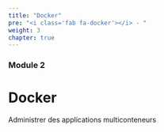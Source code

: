 ```yaml
---
title: "Docker"
pre: "<i class='fab fa-docker'></i> - "
weight: 3
chapter: true
---
```


### Module 2

# Docker

Administrer des applications multiconteneurs
